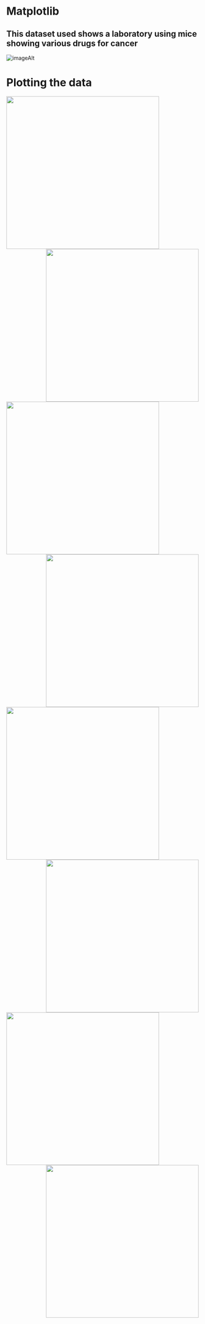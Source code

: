 # Matplotlib

## This dataset used shows a laboratory using mice showing various drugs for cancer
![imageAlt](https://github.com/dsalisbury1141/Matplotlib-Challenge/blob/master/Plot_Images/Laboratory.jpg)

# Plotting the data
<img align="left" src="https://github.com/dsalisbury1141/Matplotlib-Challenge/blob/master/Plot_Images/BarPlot1.png" width="400">
<img align="right" src="https://github.com/dsalisbury1141/Matplotlib-Challenge/blob/master/Plot_Images/BarPlot2.png" width="400">
<img align="left" src="https://github.com/dsalisbury1141/Matplotlib-Challenge/blob/master/Plot_Images/Mouse%20Pie1.png" width="400">
<img align="right" src="https://github.com/dsalisbury1141/Matplotlib-Challenge/blob/master/Plot_Images/Mouse%20Pie2.png" width="400">
<img align="left" src="https://github.com/dsalisbury1141/Matplotlib-Challenge/blob/master/Plot_Images/Mouse%20Stats%20J119.png" width="400">
<img align="right" src="https://github.com/dsalisbury1141/Matplotlib-Challenge/blob/master/Plot_Images/Scatter1.png" width="400">
<img align="left" src="https://github.com/dsalisbury1141/Matplotlib-Challenge/blob/master/Plot_Images/Scatter2.png" width="400">
<img align="right" src="https://github.com/dsalisbury1141/Matplotlib-Challenge/blob/master/Plot_Images/Final%20Tumor%20Volume%20by%20Drugs.png" width="400">

